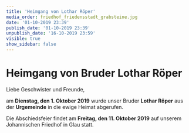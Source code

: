 ```yaml
---
title: 'Heimgang von Lothar Röper'
media_order: friedhof_friedensstadt_grabsteine.jpg
date: '01-10-2019 23:39'
publish_date: '01-10-2019 23:39'
unpublish_date: '16-10-2019 23:59'
visible: true
show_sidebar: false
---
```


# Heimgang von Bruder Lothar Röper

Liebe Geschwister und Freunde,

am **Dienstag, den 1. Oktober 2019** wurde unser Bruder **Lothar Röper** aus der **Urgemeinde** in die ewige Heimat abgerufen.

Die Abschiedsfeier findet am **Freitag, den 11. Oktober 2019** auf unserem Johannischen Friedhof in Glau statt. 
